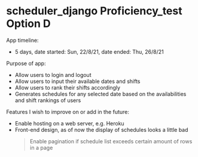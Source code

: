 # scheduler_django Proficiency_test Option D
App timeline:
- 5 days, date started: Sun, 22/8/21, date ended: Thu, 26/8/21

Purpose of app:
 - Allow users to login and logout
 - Allow users to input their available dates and shifts
 - Allow users to rank their shifts accordingly
 - Generates schedules for any selected date based on the availabilities and shift rankings of users
 
 Features I wish to improve on or add in the future:
 - Enable hosting on a web server, e.g. Heroku
 - Front-end design, as of now the display of schedules looks a little bad
    > Enable pagination if schedule list exceeds certain amount of rows in a page
 
